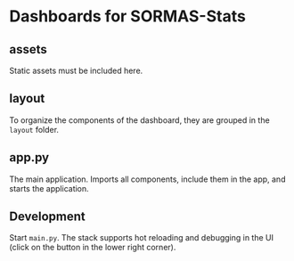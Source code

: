 # Dashboards for SORMAS-Stats
## assets
Static assets must be included here.

## layout
To organize the components of the dashboard, they are grouped in the `layout` folder.

## app.py
The main application. Imports all components, include them in the app, and starts the application.

## Development
Start `main.py`. The stack supports hot reloading and debugging in the UI (click on the button in the 
lower right corner).  